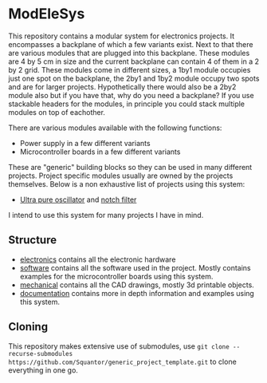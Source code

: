 # ModEleSys
This repository contains a modular system for electronics projects. It encompasses a backplane of which a few variants exist. Next to that there are various modules that are plugged into this backplane. These modules are 4 by 5 cm in size and the current backplane can contain 4 of them in a 2 by 2 grid. 
These modules come in different sizes, a 1by1 module occupies just one spot on the backplane, the 2by1 and 1by2 module occupy two spots and are for larger projects. Hypothetically there would also be a 2by2 module also but if you have that, why do you need a backplane?
If you use stackable headers for the modules, in principle you could stack multiple modules on top of eachother.

There are various modules available with the following functions:

* Power supply in a few different variants
* Microcontroller boards in a few different variants

These are "generic" building blocks so they can be used in many different projects. Project specific modules usually are owned by the projects themselves. Below is a non exhaustive list of projects using this system:
* [Ultra pure oscillator](https://github.com/Squantor/Metrology/tree/master/electronics/oscillator_variant_2) and [notch filter](https://github.com/Squantor/Metrology/tree/master/electronics/notch_filter)

I intend to use this system for many projects I have in mind.

## Structure
* [electronics](electronics/README.md) contains all the electronic hardware
* [software](software/README.md) contains all the software used in the project. Mostly contains examples for the microcontroller boards using this system.
* [mechanical](mechanical/README.md) contains all the CAD drawings, mostly 3d printable objects.
* [documentation](documentation/index.md) contains more in depth information and examples using this system.
## Cloning
This repository makes extensive use of submodules, use ```git clone --recurse-submodules https://github.com/Squantor/generic_project_template.git``` to clone everything in one go.

